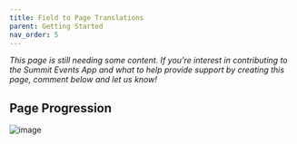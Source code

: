```yaml
---
title: Field to Page Translations
parent: Getting Started
nav_order: 5
---
```


*This page is still needing some content. If you're interest in contributing to the Summit Events App and what to help provide support by creating this page, comment below and let us know!*


## Page Progression
![image](https://user-images.githubusercontent.com/60475518/168514622-f5af25de-3cf4-48f0-86aa-5f07f2ec2d40.png)
